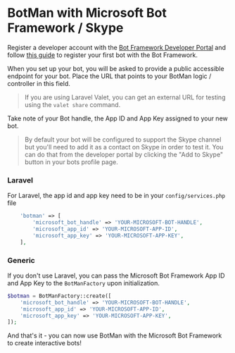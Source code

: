 # BotMan with Microsoft Bot Framework / Skype

Register a developer account with the [Bot Framework Developer Portal](https://dev.botframework.com/) and follow [this guide](https://docs.botframework.com/en-us/csharp/builder/sdkreference/gettingstarted.html#registering) to register your first bot with the Bot Framework.

When you set up your bot, you will be asked to provide a public accessible endpoint for your bot.
Place the URL that points to your BotMan logic / controller in this field.

> If you are using Laravel Valet, you can get an external URL for testing using the `valet share` command.

Take note of your Bot handle, the App ID and App Key assigned to your new bot.

> By default your bot will be configured to support the Skype channel but you'll need to add it as a contact on Skype in order to test it. You can do that from the developer portal by clicking the "Add to Skype" button in your bots profile page.

### Laravel

For Laravel, the app id and app key need to be in your `config/services.php` file

```php
    'botman' => [
        'microsoft_bot_handle' => 'YOUR-MICROSOFT-BOT-HANDLE',
        'microsoft_app_id' => 'YOUR-MICROSOFT-APP-ID',
        'microsoft_app_key' => 'YOUR-MICROSOFT-APP-KEY',
    ],
```

### Generic

If you don't use Laravel, you can pass the Microsoft Bot Framework App ID and App Key to the `BotManFactory` upon initialization.


```php
$botman = BotManFactory::create([
    'microsoft_bot_handle' => 'YOUR-MICROSOFT-BOT-HANDLE',
    'microsoft_app_id' => 'YOUR-MICROSOFT-APP-ID',
    'microsoft_app_key' => 'YOUR-MICROSOFT-APP-KEY',
]);
```

And that's it - you can now use BotMan with the Microsoft Bot Framework to create interactive bots!